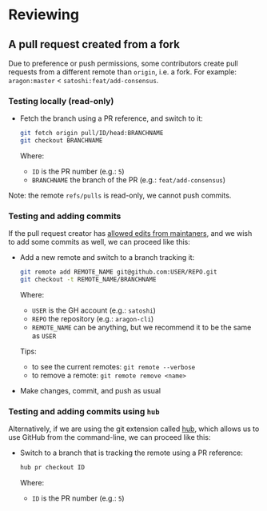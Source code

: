 # Reviewing

## A pull request created from a fork

Due to preference or push permissions, some contributors create pull requests from a different
remote than `origin`, i.e. a fork. For example: `aragon:master` < `satoshi:feat/add-consensus`.

### Testing locally (read-only)

- Fetch the branch using a PR reference, and switch to it:
  
  ```sh
  git fetch origin pull/ID/head:BRANCHNAME
  git checkout BRANCHNAME
  ```

  Where:
  - `ID` is the PR number (e.g.: `5`)
  - `BRANCHNAME` the branch of the PR (e.g.: `feat/add-consensus`)

Note: the remote `refs/pulls` is read-only, we cannot push commits.

### Testing and adding commits

If the pull request creator has [allowed edits from maintaners][allow-edits-docs], and we wish to
add some commits as well, we can proceed like this:

- Add a new remote and switch to a branch tracking it:

  ```sh
  git remote add REMOTE_NAME git@github.com:USER/REPO.git
  git checkout -t REMOTE_NAME/BRANCHNAME
  ```

  Where:
  - `USER` is the GH account (e.g.: `satoshi`)
  - `REPO` the repository (e.g.: `aragon-cli`)
  - `REMOTE_NAME` can be anything, but we recommend it to be the same as `USER`

  Tips:
  - to see the current remotes: `git remote --verbose`
  - to remove a remote: `git remote remove <name>`

- Make changes, commit, and push as usual

### Testing and adding commits using `hub`

Alternatively, if we are using the git extension called [hub][hub-ext], which allows us to use
GitHub from the command-line, we can proceed like this:

- Switch to a branch that is tracking the remote using a PR reference:

  ```sh
  hub pr checkout ID
  ```

  Where:
  - `ID` is the PR number (e.g.: `5`)

[allow-edits-docs]: https://help.github.com/en/articles/allowing-changes-to-a-pull-request-branch-created-from-a-fork#enabling-repository-maintainer-permissions-on-existing-pull-requests
[hub-ext]: https://hub.github.com/

